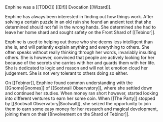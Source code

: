 Enphine was a [[TODO]] [[Elf]] Evocation [[Wizard]].

Enphine has always been interested in finding out how things work. After solving a certain puzzle in an old ruin she found an ancient text that she determined should not fall in the wrong hands. She determined she had to leave her home shard and sought safety on the Front Shard of [[Tebinor]].

Enphine is used to helping out those who she deems less intelligent than she is, and will patiently explain anything and everything to others. She often speaks without really thinking through her words, invariably insulting others. She is however, convinced that people are actively looking for her because of the secrets she carries with her and guards them with her life. She is dedicated to logic and reason and will not let emotion cloud her judgement. She is not very tolerant to others doing so either.

On [[Tebinor]], Enphine found common understanding with the [[Gnome|Gnomes]] of [[Sootwall Observatory]], where she settled down and continued her studies. When money ran short however, started looking into different ventures to earn her some coin. When [[The Party]] stopped by [[Sootwall Observatory|Sootwall]], she seized the opportunity to join them to earn some easy money for her research and magical development, joining them on their [[Involvement on the Shard of Tebinor]].
